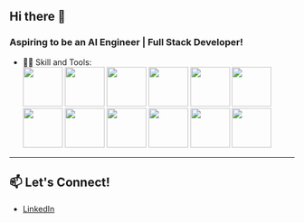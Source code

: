 ## Hi there 👋

### Aspiring to be an AI Engineer | Full Stack Developer! 

- 🧑‍💻 Skill and Tools:  
 <a href="https://github.com/motdotla/dotenv"><img src="https://img.shields.io/badge/Environment-%23000.svg?logo=dotenv&logoColor=white&style=flat-square" width="70" height="70" /></a> 
  <a href="https://www.arduino.cc/"><img src="https://img.shields.io/badge/Arduino-%23A6E200.svg?logo=arduino&logoColor=white&style=flat-square" width="70" height="70" /></a> 
  <a href="https://matplotlib.org/"><img src="https://img.shields.io/badge/Matplotlib-%23#0A3C4E.svg?logo=matplotlib&logoColor=white&style=flat-square" width="70" height="70" /></a> 
  <a href="https://pytorch.org/"><img src="https://img.shields.io/badge/PyTorch-%23EE4C2C.svg?logo=pytorch&logoColor=white&style=flat-square" width="70" height="70" /></a> 
  <a href="https://www.tensorflow.org/"><img src="https://img.shields.io/badge/TensorFlow-%23FF6F00.svg?logo=tensorflow&logoColor=white&style=flat-square" width="70" height="70" /></a> 
  <a href="https://www.typescriptlang.org/"><img src="https://img.shields.io/badge/TypeScript-%232B2B2B.svg?logo=typescript&logoColor=white&style=flat-square" width="70" height="70" /></a> 
  <a href="https://flask.palletsprojects.com/"><img src="https://img.shields.io/badge/Flask-%23252E42.svg?logo=flask&logoColor=white&style=flat-square" width="70" height="70" /></a> 
  <a href="https://jupyter.org/"><img src="https://img.shields.io/badge/Jupyter-%23F37626.svg?logo=jupyter&logoColor=white&style=flat-square" width="70" height="70" /></a> 
  <a href="https://git-scm.com/"><img src="https://img.shields.io/badge/Git-%23F05032.svg?logo=git&logoColor=white&style=flat-square" width="70" height="70" /></a> 
  <a href="https://scikit-learn.org/"><img src="https://img.shields.io/badge/Scikit%2Dlearn-%23F7931E.svg?logo=scikit-learn&logoColor=white&style=flat-square" width="70" height="70" /></a> 
  <a href="https://reactjs.org/"><img src="https://img.shields.io/badge/React-%2361DAFB.svg?logo=react&logoColor=white&style=flat-square" width="70" height="70" /></a> 
  <a href="https://www.djangoproject.com/"><img src="https://img.shields.io/badge/Django-%23092E20.svg?logo=django&logoColor=white&style=flat-square" width="70" height="70" /></a> 


---

## 📫 Let's Connect!
- [LinkedIn](https://linkedin.com/in/aarontayhanyen)



